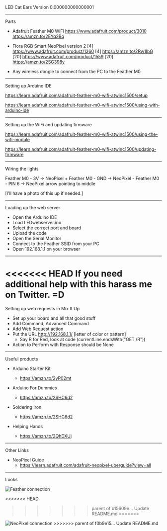 LED Cat Ears Version 0.000000000000001

---
Parts

- Adafruit Feather M0 WiFi
	https://www.adafruit.com/product/3010
	https://amzn.to/2EYq2Bq

- Flora RGB Smart NeoPixel version 2
	[4] https://www.adafruit.com/product/1260
	[4] https://amzn.to/2Rw1IbG
	[20] https://www.adafruit.com/product/1559
	[20] https://amzn.to/2SG398y

- Any wireless dongle to connect from the PC to the Feather M0

---
Setting up Arduino IDE

https://learn.adafruit.com/adafruit-feather-m0-wifi-atwinc1500/setup

https://learn.adafruit.com/adafruit-feather-m0-wifi-atwinc1500/using-with-arduino-ide

---
Setting up the WiFi and updating firmware

https://learn.adafruit.com/adafruit-feather-m0-wifi-atwinc1500/using-the-wifi-module

https://learn.adafruit.com/adafruit-feather-m0-wifi-atwinc1500/updating-firmware

---
Wiring the lights

Feather M0 - 3V        ->  NeoPixel +
Feather M0 - GND     ->  NeoPixel -
Feather M0 - PIN 6   ->  NeoPixel arrow pointing to middle

[I'll have a photo of this up if needed.]

---
Loading up the web server

- Open the Arduino IDE
- Load LEDwebserver.ino
- Select the correct port and board
- Upload the code
- Open the Serial Monitor
- Connect to the Feather SSID from your PC
- Open 192.168.1.1 on your browser

---
<<<<<<< HEAD
If you need additional help with this harass me on Twitter.
=D
=======
Setting up web requests in Mix It Up

- Set up your board and all that good stuff
- Add Command, Advanced Command
- Add Web Request action
- Put the URL http://192.168.1.1/ [letter of color or pattern]
	- Say R for Red, look at code (currentLine.endsWith("GET /R"))
- Action to Perform with Response should be None

---
Useful products

- Arduino Starter Kit
	- https://amzn.to/2yP02mt

- Arduino For Dummies
	- https://amzn.to/2SHC6d2

- Soldering Iron
	- https://amzn.to/2SHC6d2

- Helping Hands
	- https://amzn.to/2QhDXUj

---
Other Links

- NeoPixel Guide
	- https://learn.adafruit.com/adafruit-neopixel-uberguide?view=all

---
Looks

<img src="https://i.imgur.com/oM1Nl4p.jpg" alt="Feather connection">

<<<<<<< HEAD


>>>>>>> parent of b15609e... Update README.md
=======
<img src="https://i.imgur.com/Y1XwrDM.jpg" alt="NeoPixel connection">
>>>>>>> parent of f0b9e15... Update README.md
